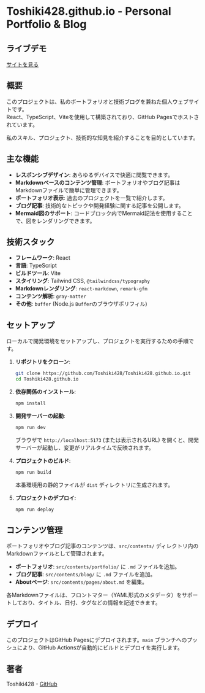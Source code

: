 # Toshiki428.github.io - Personal Portfolio & Blog

## ライブデモ

[サイトを見る](https://toshiki428.github.io/)

## 概要

このプロジェクトは、私のポートフォリオと技術ブログを兼ねた個人ウェブサイトです。  
React、TypeScript、Viteを使用して構築されており、GitHub Pagesでホストされています。

私のスキル、プロジェクト、技術的な知見を紹介することを目的としています。

## 主な機能

- **レスポンシブデザイン**: あらゆるデバイスで快適に閲覧できます。
- **Markdownベースのコンテンツ管理**: ポートフォリオやブログ記事はMarkdownファイルで簡単に管理できます。
- **ポートフォリオ表示**: 過去のプロジェクトを一覧で紹介します。
- **ブログ記事**: 技術的なトピックや開発経験に関する記事を公開します。
- **Mermaid図のサポート**: コードブロック内でMermaid記法を使用することで、図をレンダリングできます。

## 技術スタック

- **フレームワーク**: React
- **言語**: TypeScript
- **ビルドツール**: Vite
- **スタイリング**: Tailwind CSS, `@tailwindcss/typography`
- **Markdownレンダリング**: `react-markdown`, `remark-gfm`
- **コンテンツ解析**: `gray-matter`
- **その他**: `buffer` (Node.js `Buffer`のブラウザポリフィル)

## セットアップ

ローカルで開発環境をセットアップし、プロジェクトを実行するための手順です。

1. **リポジトリをクローン**:
    ```bash
    git clone https://github.com/Toshiki428/Toshiki428.github.io.git
    cd Toshiki428.github.io
    ```

2. **依存関係のインストール**:
    ```bash
    npm install
    ```

3. **開発サーバーの起動**:
    ```bash
    npm run dev
    ```
    ブラウザで `http://localhost:5173` (または表示されるURL) を開くと、開発サーバーが起動し、変更がリアルタイムで反映されます。

4. **プロジェクトのビルド**:
    ```bash
    npm run build
    ```
    本番環境用の静的ファイルが `dist` ディレクトリに生成されます。

5. **プロジェクトのデプロイ**:
    ```bash
    npm run deploy
    ```

## コンテンツ管理

ポートフォリオやブログ記事のコンテンツは、`src/contents/` ディレクトリ内のMarkdownファイルとして管理されます。

- **ポートフォリオ**: `src/contents/portfolio/` に `.md` ファイルを追加。
- **ブログ記事**: `src/contents/blog/` に `.md` ファイルを追加。
- **Aboutページ**: `src/contents/pages/about.md` を編集。

各Markdownファイルは、フロントマター（YAML形式のメタデータ）をサポートしており、タイトル、日付、タグなどの情報を記述できます。

## デプロイ

このプロジェクトはGitHub Pagesにデプロイされます。`main` ブランチへのプッシュにより、GitHub Actionsが自動的にビルドとデプロイを実行します。

## 著者

Toshiki428 - [GitHub](https://github.com/Toshiki428)
